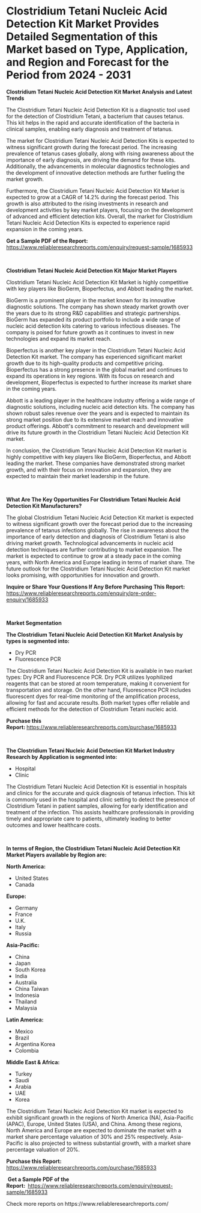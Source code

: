 <p><h1>Clostridium Tetani Nucleic Acid Detection Kit Market Provides Detailed Segmentation of this Market based on Type, Application, and Region and Forecast for the Period from 2024 - 2031</h1></p><p><strong>Clostridium Tetani Nucleic Acid Detection Kit Market Analysis and Latest Trends</strong></p>
<p><p>The Clostridium Tetani Nucleic Acid Detection Kit is a diagnostic tool used for the detection of Clostridium Tetani, a bacterium that causes tetanus. This kit helps in the rapid and accurate identification of the bacteria in clinical samples, enabling early diagnosis and treatment of tetanus.</p><p>The market for Clostridium Tetani Nucleic Acid Detection Kits is expected to witness significant growth during the forecast period. The increasing prevalence of tetanus cases globally, along with rising awareness about the importance of early diagnosis, are driving the demand for these kits. Additionally, the advancements in molecular diagnostics technologies and the development of innovative detection methods are further fueling the market growth.</p><p>Furthermore, the Clostridium Tetani Nucleic Acid Detection Kit Market is expected to grow at a CAGR of 14.2% during the forecast period. This growth is also attributed to the rising investments in research and development activities by key market players, focusing on the development of advanced and efficient detection kits. Overall, the market for Clostridium Tetani Nucleic Acid Detection Kits is expected to experience rapid expansion in the coming years.</p></p>
<p><strong>Get a Sample PDF of the Report:&nbsp;</strong> <a href="https://www.reliableresearchreports.com/enquiry/request-sample/1685933">https://www.reliableresearchreports.com/enquiry/request-sample/1685933</a></p>
<p>&nbsp;</p>
<p><strong>Clostridium Tetani Nucleic Acid Detection Kit Major Market Players</strong></p>
<p><p>Clostridium Tetani Nucleic Acid Detection Kit Market is highly competitive with key players like BioGerm, Bioperfectus, and Abbott leading the market. </p><p>BioGerm is a prominent player in the market known for its innovative diagnostic solutions. The company has shown steady market growth over the years due to its strong R&D capabilities and strategic partnerships. BioGerm has expanded its product portfolio to include a wide range of nucleic acid detection kits catering to various infectious diseases. The company is poised for future growth as it continues to invest in new technologies and expand its market reach.</p><p>Bioperfectus is another key player in the Clostridium Tetani Nucleic Acid Detection Kit market. The company has experienced significant market growth due to its high-quality products and competitive pricing. Bioperfectus has a strong presence in the global market and continues to expand its operations in key regions. With its focus on research and development, Bioperfectus is expected to further increase its market share in the coming years.</p><p>Abbott is a leading player in the healthcare industry offering a wide range of diagnostic solutions, including nucleic acid detection kits. The company has shown robust sales revenue over the years and is expected to maintain its strong market position due to its extensive market reach and innovative product offerings. Abbott's commitment to research and development will drive its future growth in the Clostridium Tetani Nucleic Acid Detection Kit market.</p><p>In conclusion, the Clostridium Tetani Nucleic Acid Detection Kit market is highly competitive with key players like BioGerm, Bioperfectus, and Abbott leading the market. These companies have demonstrated strong market growth, and with their focus on innovation and expansion, they are expected to maintain their market leadership in the future.</p></p>
<p>&nbsp;</p>
<p><strong>What Are The Key Opportunities For Clostridium Tetani Nucleic Acid Detection Kit Manufacturers?</strong></p>
<p><p>The global Clostridium Tetani Nucleic Acid Detection Kit market is expected to witness significant growth over the forecast period due to the increasing prevalence of tetanus infections globally. The rise in awareness about the importance of early detection and diagnosis of Clostridium Tetani is also driving market growth. Technological advancements in nucleic acid detection techniques are further contributing to market expansion. The market is expected to continue to grow at a steady pace in the coming years, with North America and Europe leading in terms of market share. The future outlook for the Clostridium Tetani Nucleic Acid Detection Kit market looks promising, with opportunities for innovation and growth.</p></p>
<p><strong>Inquire or Share Your Questions If Any Before Purchasing This Report:</strong> <a href="https://www.reliableresearchreports.com/enquiry/pre-order-enquiry/1685933">https://www.reliableresearchreports.com/enquiry/pre-order-enquiry/1685933</a></p>
<p>&nbsp;</p>
<p><strong>Market Segmentation</strong></p>
<p><strong>The Clostridium Tetani Nucleic Acid Detection Kit Market Analysis by types is segmented into:</strong></p>
<p><ul><li>Dry PCR</li><li>Fluorescence PCR</li></ul></p>
<p><p>The Clostridium Tetani Nucleic Acid Detection Kit is available in two market types: Dry PCR and Fluorescence PCR. Dry PCR utilizes lyophilized reagents that can be stored at room temperature, making it convenient for transportation and storage. On the other hand, Fluorescence PCR includes fluorescent dyes for real-time monitoring of the amplification process, allowing for fast and accurate results. Both market types offer reliable and efficient methods for the detection of Clostridium Tetani nucleic acid.</p></p>
<p><strong>Purchase this Report:&nbsp;</strong><a href="https://www.reliableresearchreports.com/purchase/1685933">https://www.reliableresearchreports.com/purchase/1685933</a></p>
<p>&nbsp;</p>
<p><strong>The Clostridium Tetani Nucleic Acid Detection Kit Market Industry Research by Application is segmented into:</strong></p>
<p><ul><li>Hospital</li><li>Clinic</li></ul></p>
<p><p>The Clostridium Tetani Nucleic Acid Detection Kit is essential in hospitals and clinics for the accurate and quick diagnosis of tetanus infection. This kit is commonly used in the hospital and clinic setting to detect the presence of Clostridium Tetani in patient samples, allowing for early identification and treatment of the infection. This assists healthcare professionals in providing timely and appropriate care to patients, ultimately leading to better outcomes and lower healthcare costs.</p></p>
<p>&nbsp;</p>
<p><strong>In terms of Region, the Clostridium Tetani Nucleic Acid Detection Kit Market Players available by Region are:</strong></p>
<p>
    <p> <strong> North America: </strong>
        <ul>
            <li>United States</li>
            <li>Canada</li>
        </ul>
        </p> 
    <p> <strong> Europe: </strong>
        <ul>
            <li>Germany</li>
            <li>France</li>
            <li>U.K.</li>
            <li>Italy</li>
            <li>Russia</li>
        </ul>
        </p> 
    <p> <strong> Asia-Pacific: </strong>
        <ul>
            <li>China</li>
            <li>Japan</li>
            <li>South Korea</li>
            <li>India</li>
            <li>Australia</li>
            <li>China Taiwan</li>
            <li>Indonesia</li>
            <li>Thailand</li>
            <li>Malaysia</li>
        </ul>
        </p> 
    <p> <strong> Latin America: </strong>
        <ul>
            <li>Mexico</li>
            <li>Brazil</li>
            <li>Argentina Korea</li>
            <li>Colombia</li>
        </ul>
        </p> 
    <p> <strong> Middle East & Africa: </strong>
        <ul>
            <li>Turkey</li>
            <li>Saudi</li>
            <li>Arabia</li>
            <li>UAE</li>
            <li>Korea</li>
        </ul>
    </p>
    </p>
<p><p>The Clostridium Tetani Nucleic Acid Detection Kit market is expected to exhibit significant growth in the regions of North America (NA), Asia-Pacific (APAC), Europe, United States (USA), and China. Among these regions, North America and Europe are expected to dominate the market with a market share percentage valuation of 30% and 25% respectively. Asia-Pacific is also projected to witness substantial growth, with a market share percentage valuation of 20%.</p></p>
<p><strong>Purchase this Report: </strong><a href="https://www.reliableresearchreports.com/purchase/1685933">https://www.reliableresearchreports.com/purchase/1685933</a></p>
<p>&nbsp;<strong>Get a Sample PDF of the Report:&nbsp;&nbsp;</strong><a href="https://www.reliableresearchreports.com/enquiry/request-sample/1685933">https://www.reliableresearchreports.com/enquiry/request-sample/1685933</a></p>
<p><strong></strong></p>
<p>Check more reports on https://www.reliableresearchreports.com/</p>